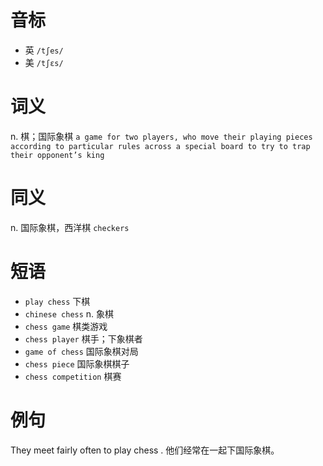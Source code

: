 # 音标

- 英 `/tʃes/`
- 美 `/tʃɛs/`

# 词义

n. 棋；国际象棋
`a game for two players, who move their playing pieces according to particular rules across a special board to try to trap their opponent’s king`

# 同义

n. 国际象棋，西洋棋
`checkers`

# 短语

- `play chess` 下棋
- `chinese chess` n. 象棋
- `chess game` 棋类游戏
- `chess player` 棋手；下象棋者
- `game of chess` 国际象棋对局
- `chess piece` 国际象棋棋子
- `chess competition` 棋赛

# 例句

They meet fairly often to play chess .
他们经常在一起下国际象棋。


